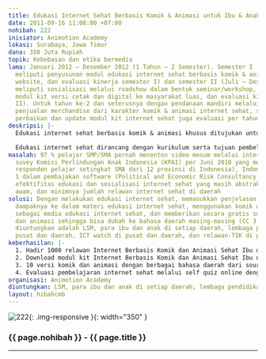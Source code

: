 ```yaml
---
title: Edukasi Internet Sehat Berbasis Komik & Animasi untuk Ibu & Anak
date: 2011-09-16 11:08:00 +07:00
nohibah: 222
inisiator: Animotion Academy
lokasi: Surabaya, Jawa Timur
dana: 350 Juta Rupiah
topik: Kebebasan dan etika bermedia
lama: Januari 2012 – Desember 2012 (1 Tahun – 2 Semester). Semester I (Jan-Jun 2012
  meliputi penyusunan modul edukasi internet sehat berbasis komik & animasi, pembangunan
  website, dan evaluasi kinerja semester I) dan semester II (Juli – Desember 2012,
  meliputi sosialisasi melalui roadshow dalam bentuk seminar/workshop, distribusi
  modul kit versi cetak dan digital ke masyarakat luas, dan evaluasi kinerja semester
  II). Untuk tahun ke-2 dan seterusnya dengan pendanaan mandiri melalui sponsor dan
  penjualan merchandise dari karakter komik & animasi internet sehat, serta dilakukannya
  perbaikan dan update modul kit internet sehat juga evaluasi per tahun
deskripsi: |-
  Edukasi internet sehat berbasis komik & animasi khusus ditujukan untuk para ibu dan anak. Peran ibu sebagai pendidikan pertama bagi anak sangatlah vital khususnya internet sehat. Agar proses edukasi efektif maka edukasi internet sehat dirancang dalam bentuk komik & animasi (edutainment). Keunggulan komik & animasi adalah mampu memvisualisasikan dengan jelas internet sehat yang abstrak dan awam. Agar program ini dapat menjangkau di seluruh wilayah maka menggunakan website untuk mengakses edukasi internet sehat komik & animasi ini.

  Edukasi internet sehat dirancang dengan kurikulum serta tujuan pembelajaran yang jelas dan bertingkat. Souce code komik dan animasi edukasi internet sehat ini akan disertakan sehingga bisa dilokalkan sesuai bahasa disetiap daerah (CC 3.0) Program ini juga akan melahirkan 1000 relawan edukasi internet sehat melalui modul kit (Komik internet sehat versi cetak, Poster cetak internet sehat, alat ukur evaluasi pembelajaran dan CD animasi internet sehat+source code+softcopy modul kita) yang dibagikan gratis ke seluruh propinsi di Indonesia. Modul kit ini juga dapat di-download langsung melalui website. Pembuatan modul kit ini akan melibatkan ibu-ibu, para pakar dan praktisi internet sehat dari ICT watch dan Wikimedia Indonesia. Website edukasi internet sehat ini juga menyediakan self-online quiz untuk mengukur tingkat pemahaman internet sehat dan keberhasilan program ini
masalah: 97 % pelajar SMP/SMA pernah menonton video mesum melalui internet (hasil
  suvey Komisi Perlindungan Anak Indonesia (KPAI) per Juni 2010 yang melibatkan 4500
  responden pelajar setingkat SMA dari 12 provinsi di Indonesia), Indonesia peringkat
  1 dalam pembajakan software (Political and Economic Risk Consultancy, 2010), meningkatkan
  efektifitas edukasi dan sosialisasi internet sehat yang masih abstrak bagi masyarakat
  awam, dan minimnya jumlah relawan internet sehat di daerah
solusi: Dengan melakukan edukasi internet sehat, memasukkan penjelasan legalitas dan
  dampaknya ke dalam materi edukasi internet sehat, menggunakan komik dan animasi
  sebagai media edukasi internet sehat, dan memberikan secara gratis source code komik
  dan animasi sehingga bisa dubah ke bahasa daerah masing-masing (CC 3.0). Pihak yang
  diuntungkan adalah LSM, para ibu dan anak di setiap daerah, lembaga pendidikan di
  pusat dan daerah, ICT watch di pusat dan daerah, dan relawan-TIK di pusat dan daerah
keberhasilan: |-
  1. Hadir 1000 relawan Internet Berbasis Komik dan Animasi Sehat Ibu dan Anak.
  2. Download modul kit Internet Berbasis Komik dan Animasi Sehat Ibu dan Anak: 100.000 download
  3. 10 versi komik dan animasi dengan berbagai bahasa daerah dari source code yang disiapkan.
  4. Evaluasi pembelajaran internet sehat melalui self quiz online dengan skor di atas 80.
organisasi: Animotion Academy
diuntungkan: LSM, para ibu dan anak di setiap daerah, lembaga pendidikan di pusat dan daerah, ICT watch di pusat dan daerah, dan relawan-TIK di pusat dan daerah
layout: hibahcmb
---
```


![222](/static/img/hibahcmb/222.png){: .img-responsive }{: width="350" }

### {{ page.nohibah }} - {{ page.title }}

---
